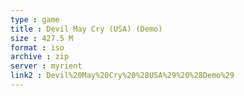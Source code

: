 ```yaml
---
type : game
title : Devil May Cry (USA) (Demo)
size : 427.5 M
format : iso
archive : zip
server : myrient
link2 : Devil%20May%20Cry%20%28USA%29%20%28Demo%29
---
```

